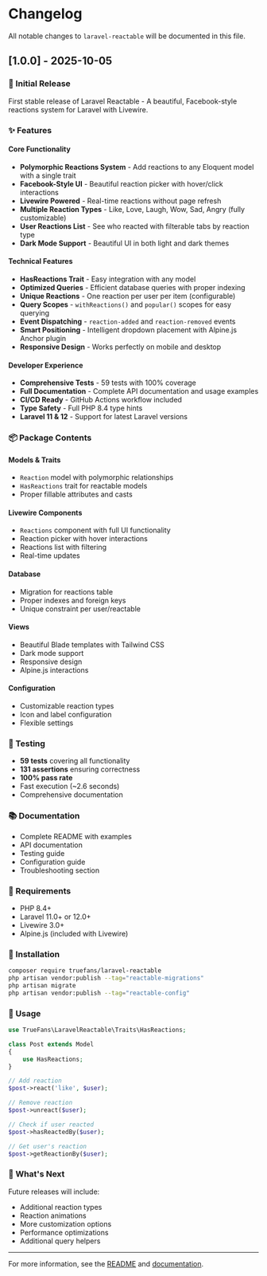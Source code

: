# Changelog

All notable changes to `laravel-reactable` will be documented in this file.

## [1.0.0] - 2025-10-05

### 🎉 Initial Release

First stable release of Laravel Reactable - A beautiful, Facebook-style reactions system for Laravel with Livewire.

### ✨ Features

#### Core Functionality
- **Polymorphic Reactions System** - Add reactions to any Eloquent model with a single trait
- **Facebook-Style UI** - Beautiful reaction picker with hover/click interactions
- **Livewire Powered** - Real-time reactions without page refresh
- **Multiple Reaction Types** - Like, Love, Laugh, Wow, Sad, Angry (fully customizable)
- **User Reactions List** - See who reacted with filterable tabs by reaction type
- **Dark Mode Support** - Beautiful UI in both light and dark themes

#### Technical Features
- **HasReactions Trait** - Easy integration with any model
- **Optimized Queries** - Efficient database queries with proper indexing
- **Unique Reactions** - One reaction per user per item (configurable)
- **Query Scopes** - `withReactions()` and `popular()` scopes for easy querying
- **Event Dispatching** - `reaction-added` and `reaction-removed` events
- **Smart Positioning** - Intelligent dropdown placement with Alpine.js Anchor plugin
- **Responsive Design** - Works perfectly on mobile and desktop

#### Developer Experience
- **Comprehensive Tests** - 59 tests with 100% coverage
- **Full Documentation** - Complete API documentation and usage examples
- **CI/CD Ready** - GitHub Actions workflow included
- **Type Safety** - Full PHP 8.4 type hints
- **Laravel 11 & 12** - Support for latest Laravel versions

### 📦 Package Contents

#### Models & Traits
- `Reaction` model with polymorphic relationships
- `HasReactions` trait for reactable models
- Proper fillable attributes and casts

#### Livewire Components
- `Reactions` component with full UI functionality
- Reaction picker with hover interactions
- Reactions list with filtering
- Real-time updates

#### Database
- Migration for reactions table
- Proper indexes and foreign keys
- Unique constraint per user/reactable

#### Views
- Beautiful Blade templates with Tailwind CSS
- Dark mode support
- Responsive design
- Alpine.js interactions

#### Configuration
- Customizable reaction types
- Icon and label configuration
- Flexible settings

### 🧪 Testing

- **59 tests** covering all functionality
- **131 assertions** ensuring correctness
- **100% pass rate**
- Fast execution (~2.6 seconds)
- Comprehensive documentation

### 📚 Documentation

- Complete README with examples
- API documentation
- Testing guide
- Configuration guide
- Troubleshooting section

### 🔧 Requirements

- PHP 8.4+
- Laravel 11.0+ or 12.0+
- Livewire 3.0+
- Alpine.js (included with Livewire)

### 🚀 Installation

```bash
composer require truefans/laravel-reactable
php artisan vendor:publish --tag="reactable-migrations"
php artisan migrate
php artisan vendor:publish --tag="reactable-config"
```

### 📖 Usage

```php
use TrueFans\LaravelReactable\Traits\HasReactions;

class Post extends Model
{
    use HasReactions;
}

// Add reaction
$post->react('like', $user);

// Remove reaction
$post->unreact($user);

// Check if user reacted
$post->hasReactedBy($user);

// Get user's reaction
$post->getReactionBy($user);
```

### 🎯 What's Next

Future releases will include:
- Additional reaction types
- Reaction animations
- More customization options
- Performance optimizations
- Additional query helpers

---

For more information, see the [README](README.md) and [documentation](tests/README.md).
